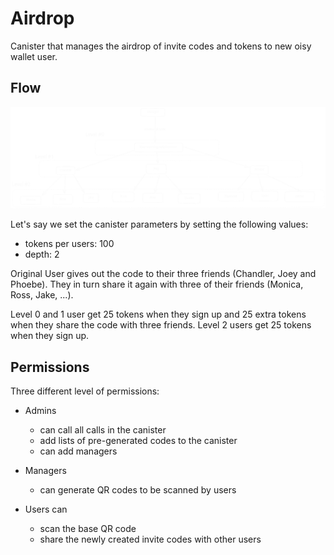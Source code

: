 # Airdrop

Canister that manages the airdrop of invite codes and tokens to new oisy wallet user.
## Flow
![flow](Untitled-2023-02-21-1414.excalidraw.svg)


Let's say we set the canister parameters by setting the following values:
- tokens per users: 100
- depth: 2

Original User gives out the code to their three friends (Chandler, Joey and Phoebe). They in turn share it again with three of their friends (Monica, Ross, Jake, ...).

Level 0 and 1 user get 25 tokens when they sign up and 25 extra tokens when they share the code with three friends. Level 2 users get 25 tokens when they sign up.

## Permissions
Three different level of permissions:

- Admins
    -   can call all calls in the canister
    -   add lists of pre-generated codes to the canister
    -   can add managers

- Managers
    -   can generate QR codes to be scanned by users

- Users can
    -   scan the base QR code
    -   share the newly created invite codes with other users


